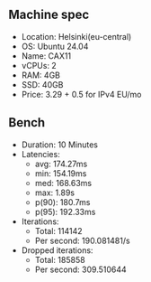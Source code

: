 ## Machine spec
- Location: Helsinki(eu-central)
- OS: Ubuntu 24.04
- Name: CAX11
- vCPUs: 2
- RAM: 4GB
- SSD: 40GB
- Price: 3.29 + 0.5 for IPv4 EU/mo

## Bench
- Duration: 10 Minutes
- Latencies:
    - avg: 174.27ms 
    - min: 154.19ms 
    - med: 168.63ms 
    - max: 1.89s    
    - p(90): 180.7ms  
    - p(95): 192.33ms
- Iterations:
    - Total: 114142 
    - Per second: 190.081481/s
- Dropped iterations:
    - Total: 185858 
    - Per second: 309.510644